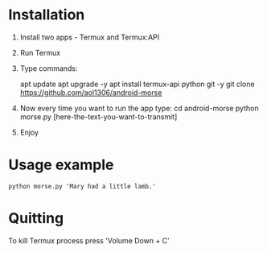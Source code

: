 # Installation

1. Install two apps - Termux and Termux:API
2. Run Termux
3. Type commands:

    apt update
    apt upgrade -y
    apt install termux-api python git -y
    git clone https://github.com/aol1306/android-morse

4. Now every time you want to run the app type:
    cd android-morse
    python morse.py [here-the-text-you-want-to-transmit]
5. Enjoy

# Usage example
    python morse.py 'Mary had a little lamb.'

# Quitting
To kill Termux process press 'Volume Down + C'
